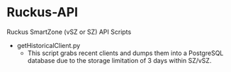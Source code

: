# Ruckus-API
Ruckus SmartZone (vSZ or SZ) API Scripts

* getHistoricalClient.py
  * This script grabs recent clients and dumps them into a PostgreSQL database due to the storage limitation of 3 days within SZ/vSZ.
